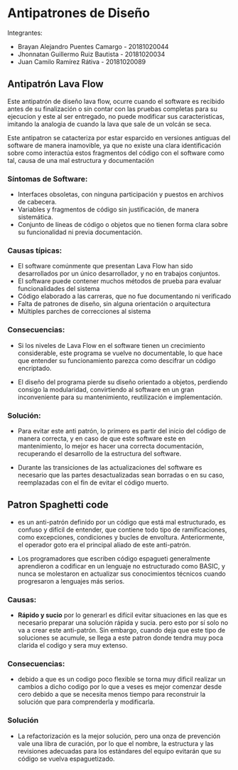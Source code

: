 # Antipatrones de Diseño

Integrantes:

- Brayan Alejandro Puentes Camargo - 20181020044
- Jhonnatan Guillermo Ruiz Bautista - 20181020034 
- Juan Camilo Ramírez Rátiva - 20181020089

## Antipatrón Lava Flow

Este antipatrón de diseño lava flow, ocurre cuando el software es recibido antes de su finalización o sin contar con las pruebas completas para su ejecucion y este al ser entregado, no puede modificar sus caracteristicas, imitando la analogia de cuando la lava que sale de un volcán se seca.

Este antipatron se catacteriza por estar esparcido en versiones antiguas del software de manera inamovible, ya que no existe una clara identificación sobre como interactúa estos fragmentos del código con el software como tal, causa de una mal estructura y documentación 

### Síntomas de Software:

- Interfaces obsoletas, con ninguna participación y puestos en archivos de cabecera.
- Variables y fragmentos de código sin justificación, de manera sistemática.
- Conjunto de líneas de código o objetos que no tienen forma clara sobre su funcionalidad ni previa documentación.

### Causas típicas:

- El software comúnmente que presentan Lava Flow han sido desarrollados por un único desarrollador, y no en trabajos conjuntos.
- El software puede contener muchos métodos de prueba para evaluar funcionalidades del sistema
- Código elaborado a las carreras, que no fue documentando ni verificado
- Falta de patrones de diseño, sin alguna orientación o arquitectura
- Múltiples parches de correcciones al sistema

### Consecuencias:

- Si los niveles de Lava Flow en el software tienen un crecimiento considerable, este programa se vuelve no documentable, lo que hace que entender su funcionamiento parezca como descifrar un código encriptado.

- El diseño del programa pierde su diseño orientado a objetos, perdiendo consigo la modularidad, convirtiendo al software en un gran inconveniente para su mantenimiento, reutilización e implementación.

### Solución:

- Para evitar este anti patrón, lo primero es partir del inicio del código de manera correcta, y en caso de que este software este en mantenimiento, lo mejor es hacer una correcta documentación, recuperando el desarrollo de la estructura del software.

- Durante las transiciones de las actualizaciones del software es necesario que las partes desactualizadas sean borradas o en su caso, reemplazadas con el fin de evitar el código muerto.

## Patron Spaghetti code

- es un anti-patrón definido por un código que está mal estructurado, es confuso y difícil de entender, que contiene todo tipo de ramificaciones, como excepciones, condiciones y bucles de envoltura. Anteriormente, el operador goto era el principal aliado de este anti-patrón.

- Los programadores que escriben código espagueti generalmente aprendieron a codificar en un lenguaje no estructurado como BASIC, y nunca se molestaron en actualizar sus conocimientos técnicos cuando progresaron a lenguajes más serios. 


### Causas:

- **Rápido y sucio**
por lo generarl es difícil evitar situaciones en las que es necesario preparar una solución rápida y sucia. pero esto por sí solo no va a crear este anti-patrón. Sin embargo, cuando deja que este tipo de soluciones se acumule, se llega a este patron donde tendra muy poca clarida el codigo y sera muy extenso.

### Consecuencias:

- debido a que es un codigo poco flexible se torna muy dificil realizar un cambios a dicho codigo por lo que a veses es mejor comenzar desde cero debido a que  se necesita menos tiempo para reconstruir la solución que para comprenderla y modificarla.

### Solución

- La refactorización es la mejor solución, pero una onza de prevención vale una libra de curación, por lo que el nombre, la estructura y las revisiones adecuadas para los estándares del equipo evitarán que su código se vuelva espaguetizado.  